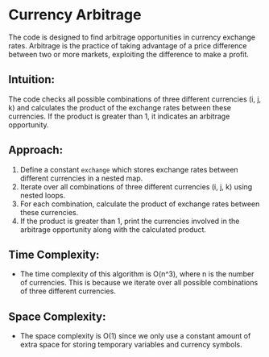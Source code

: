# Currency Arbitrage
The code is designed to find arbitrage opportunities in currency exchange rates. Arbitrage is the practice of taking advantage of a price difference between two or more markets, exploiting the difference to make a profit.

## Intuition:
The code checks all possible combinations of three different currencies (i, j, k) and calculates the product of the exchange rates between these currencies. If the product is greater than 1, it indicates an arbitrage opportunity.

## Approach:
1. Define a constant `exchange` which stores exchange rates between different currencies in a nested map.
2. Iterate over all combinations of three different currencies (i, j, k) using nested loops.
3. For each combination, calculate the product of exchange rates between these currencies.
4. If the product is greater than 1, print the currencies involved in the arbitrage opportunity along with the calculated product.

## Time Complexity:
- The time complexity of this algorithm is O(n^3), where n is the number of currencies. This is because we iterate over all possible combinations of three different currencies.

## Space Complexity:
- The space complexity is O(1) since we only use a constant amount of extra space for storing temporary variables and currency symbols.